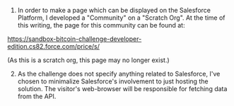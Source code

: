 1. In order to make a page which can be displayed on the Salesforce Platform, 
I developed a "Community" on a "Scratch Org".  At the time of this writing,
the page for this community can be found at:

https://sandbox-bitcoin-challenge-developer-edition.cs82.force.com/price/s/

(As this is a scratch org, this page may no longer exist.)

2. As the challenge does not specify anything related to Salesforce,
I've chosen to minimalize Salesforce's involvement to just hosting the solution.
The visitor's web-browser will be responsible for fetching data from the API.


